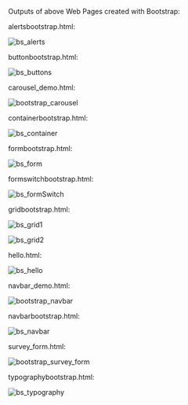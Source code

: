 Outputs of above Web Pages created with Bootstrap:

alertsbootstrap.html:

![bs_alerts](https://user-images.githubusercontent.com/60461421/202441182-b9b12298-ffca-4f42-9c06-8ee6c279340c.png)

buttonbootstrap.html:

![bs_buttons](https://user-images.githubusercontent.com/60461421/202436793-a6e14915-f279-4d14-ab4b-cf280e1f0d89.png)

carousel_demo.html:

![bootstrap_carousel](https://user-images.githubusercontent.com/60461421/205936684-eafa139f-120e-4fc0-9c50-ea4bbe53f953.png)

containerbootstrap.html:

![bs_container](https://user-images.githubusercontent.com/60461421/202495321-f5b34fc8-7a27-4ece-be51-06ba6d104036.png)

formbootstrap.html:

![bs_form](https://user-images.githubusercontent.com/60461421/202495907-a8374045-c0fa-4ef4-8a86-f956ecbf2a8e.png)

formswitchbootstrap.html:

![bs_formSwitch](https://user-images.githubusercontent.com/60461421/202492259-89abf166-d50e-4aa4-a347-b8f7496d0474.png)

gridbootstrap.html:

![bs_grid1](https://user-images.githubusercontent.com/60461421/202489335-f06e0f09-e8dc-4e3d-9dba-b3fd7ee4d674.png)

![bs_grid2](https://user-images.githubusercontent.com/60461421/202489367-1e645799-3178-4fe8-83ee-2f2485b8426d.png)

hello.html:

![bs_hello](https://user-images.githubusercontent.com/60461421/202496822-45538858-8377-4d10-861b-588af6bbe7a7.png)

navbar_demo.html:

![bootstrap_navbar](https://user-images.githubusercontent.com/60461421/205939756-8c08bf48-d88f-497c-b150-6c372969ed89.png)

navbarbootstrap.html:

![bs_navbar](https://user-images.githubusercontent.com/60461421/202496400-c4c94b7e-d808-48df-8a69-b92db1e464e4.png)

survey_form.html:

![bootstrap_survey_form](https://user-images.githubusercontent.com/60461421/205947502-9b3623a3-a70b-42b7-94b6-4096ce904cb2.png)

typographybootstrap.html:

![bs_typography](https://user-images.githubusercontent.com/60461421/202444504-b7c520b4-f263-476c-8378-ad8ce9940632.png)




